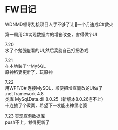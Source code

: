 # FW日记  
WDNMD领导乱接项目人手不够了让👴一个月速成C#救火

第一周用C#实现数据库的增删改查，害得做个UI

7.20  
水了个勉强能看的UI,然后奖励自己打把游戏  

7.21  
在本地装了个MySQL  
原神稻妻更新了，玩原神  

7.22  
用WPF/C# 连接MySQL，顺便把增查删改的UI做了  
.net framework 4.8   
类库 MySql.Data.dll 8.0.25（新版本8.0.26连不上）  
十连抽了个寂寞，希望下一发能出神里老婆  

7.23
实现查询数据库  
push不上，懒得更新了


